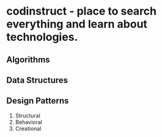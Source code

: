 # codinstruct - place to search everything and learn about technologies.

## Algorithms 

## Data Structures

## Design Patterns

1) Structural
2) Behavioral
3) Creational
